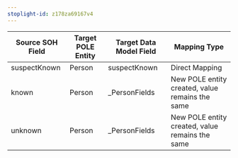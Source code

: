 ```yaml
---
stoplight-id: z178za69167v4
---
```


Source SOH Field  |  Target POLE Entity  |  Target Data Model Field  |  Mapping Type
------------------|----------------------|---------------------------|-------------------------------------------------
suspectKnown      |  Person              |  suspectKnown             |  Direct Mapping
known             |  Person              |  _PersonFields            |  New POLE entity created, value remains the same
unknown           |  Person              |  _PersonFields            |  New POLE entity created, value remains the same